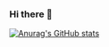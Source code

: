 ### Hi there 👋

[![Anurag's GitHub stats](https://github-readme-stats.vercel.app/api?username=lucaslopestech&show_icons=true)](https://github.com/lucaslopestech/github-readme-stats)
